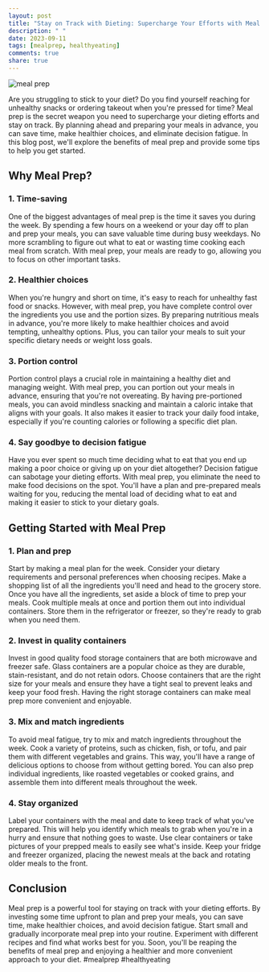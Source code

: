```yaml
---
layout: post
title: "Stay on Track with Dieting: Supercharge Your Efforts with Meal Prep"
description: " "
date: 2023-09-11
tags: [mealprep, healthyeating]
comments: true
share: true
---
```


![meal prep](https://images.unsplash.com/photo-1560807707-8cc77767d783)

Are you struggling to stick to your diet? Do you find yourself reaching for unhealthy snacks or ordering takeout when you're pressed for time? Meal prep is the secret weapon you need to supercharge your dieting efforts and stay on track. By planning ahead and preparing your meals in advance, you can save time, make healthier choices, and eliminate decision fatigue. In this blog post, we'll explore the benefits of meal prep and provide some tips to help you get started.

## Why Meal Prep?

### 1. Time-saving

One of the biggest advantages of meal prep is the time it saves you during the week. By spending a few hours on a weekend or your day off to plan and prep your meals, you can save valuable time during busy weekdays. No more scrambling to figure out what to eat or wasting time cooking each meal from scratch. With meal prep, your meals are ready to go, allowing you to focus on other important tasks.

### 2. Healthier choices

When you're hungry and short on time, it's easy to reach for unhealthy fast food or snacks. However, with meal prep, you have complete control over the ingredients you use and the portion sizes. By preparing nutritious meals in advance, you're more likely to make healthier choices and avoid tempting, unhealthy options. Plus, you can tailor your meals to suit your specific dietary needs or weight loss goals.

### 3. Portion control

Portion control plays a crucial role in maintaining a healthy diet and managing weight. With meal prep, you can portion out your meals in advance, ensuring that you're not overeating. By having pre-portioned meals, you can avoid mindless snacking and maintain a caloric intake that aligns with your goals. It also makes it easier to track your daily food intake, especially if you're counting calories or following a specific diet plan.

### 4. Say goodbye to decision fatigue

Have you ever spent so much time deciding what to eat that you end up making a poor choice or giving up on your diet altogether? Decision fatigue can sabotage your dieting efforts. With meal prep, you eliminate the need to make food decisions on the spot. You'll have a plan and pre-prepared meals waiting for you, reducing the mental load of deciding what to eat and making it easier to stick to your dietary goals.

## Getting Started with Meal Prep

### 1. Plan and prep

Start by making a meal plan for the week. Consider your dietary requirements and personal preferences when choosing recipes. Make a shopping list of all the ingredients you'll need and head to the grocery store. Once you have all the ingredients, set aside a block of time to prep your meals. Cook multiple meals at once and portion them out into individual containers. Store them in the refrigerator or freezer, so they're ready to grab when you need them.

### 2. Invest in quality containers

Invest in good quality food storage containers that are both microwave and freezer safe. Glass containers are a popular choice as they are durable, stain-resistant, and do not retain odors. Choose containers that are the right size for your meals and ensure they have a tight seal to prevent leaks and keep your food fresh. Having the right storage containers can make meal prep more convenient and enjoyable.

### 3. Mix and match ingredients

To avoid meal fatigue, try to mix and match ingredients throughout the week. Cook a variety of proteins, such as chicken, fish, or tofu, and pair them with different vegetables and grains. This way, you'll have a range of delicious options to choose from without getting bored. You can also prep individual ingredients, like roasted vegetables or cooked grains, and assemble them into different meals throughout the week.

### 4. Stay organized

Label your containers with the meal and date to keep track of what you've prepared. This will help you identify which meals to grab when you're in a hurry and ensure that nothing goes to waste. Use clear containers or take pictures of your prepped meals to easily see what's inside. Keep your fridge and freezer organized, placing the newest meals at the back and rotating older meals to the front.

## Conclusion

Meal prep is a powerful tool for staying on track with your dieting efforts. By investing some time upfront to plan and prep your meals, you can save time, make healthier choices, and avoid decision fatigue. Start small and gradually incorporate meal prep into your routine. Experiment with different recipes and find what works best for you. Soon, you'll be reaping the benefits of meal prep and enjoying a healthier and more convenient approach to your diet. #mealprep #healthyeating